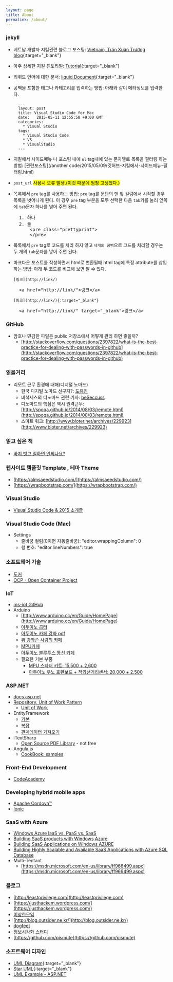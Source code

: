 ```yaml
---
layout: page
title: About
permalink: /about/
---
```


### jekyll
* 베트남 개발자 지킬관련 블로그 포스팅: [Vietnam, Trần Xuân Trường blog](https://truongtx.me){:target="_blank"}
* 아주 상세한 지킬 튜토리얼: [Tutorial](https://www.andrewmunsell.com/tutorials/jekyll-by-example){:target="_blank"}
* 리퀴드 언어에 대한 문서: [liquid Document](https://docs.shopify.com/themes/liquid-documentation/filters/array-filters){:target="_blank"}
* 공백을 포함한 태그나 카테고리를 입력하는 방법: 아래와 같이 메타정보를 입력한다.
        
        ---
        layout: post
        title: Visual Studio Code for Mac
        date:   2015-05-11 12:55:58 +9:00 GMT
        categories: 
          * Visual Studio
        tags: 
          * Visual Studio Code
          * VS
          * VisualStudio
        ---
* 지킬에서 사이드메뉴 나 포스팅 내에 `ul` tag내에 있는 문자열로 목록을 필터링 하는 방법: [관련포스팅](/another code/2015/05/09/깃허브-지킬에서-사이드메뉴-필터링.html)
* `post_url` <mark>사용시 오류 발생.(이것 때문에 엄청 고생했다.)</mark>
* 목록에서 `pre` tag를 사용하는 방법: `pre` tag를 문단의 맨 앞 컬럼에서 시작할 경우 목록을 벗어나게 된다. 이 경우 `pre` tag 부분을 모두 선택한 다음 `tab`키를 눌러 앞쪽에 `tab`문자 하나를 넣어 주면 된다.
    
    <pre class="prettyprint">
    1. 하나
    2. 둘
        &lt;pre class=&quot;prettyprint&quot;&gt;
        &lt;/pre&gt;</pre>

* 목록에서 `pre` tag로 코드를 처리 하지 않고 `네개의 공백`으로 코드를 처리할 경우는 두 개의 `tab`문자를 넣어 주면 된다.
* 마크다운 포스트를 작성하면서 html로 변환될때 html tag에 특정 attribute를 삽입하는 방법: 아래 두 코드를 비교해 보면 알 수 있다.

    `[링크](http://link/)`

    <pre class="prettyprint">
    &lt;a href=&quot;http://link/&quot;&gt;&#xb9c1;&#xd06c;&lt;/a&gt;</pre>

    `[링크](http://link/){:target="_blank"}`

    <pre class="prettyprint">
    &lt;a href=&quot;http://link/&quot; target=&quot;_blank&quot;&gt;&#xb9c1;&#xd06c;&lt;/a&gt;</pre>

### GitHub
* 암호나 민감한 파일은 public 저장소에서 어떻게 관리 하면 좋을까?
    - [http://stackoverflow.com/questions/2397822/what-is-the-best-practice-for-dealing-with-passwords-in-github](http://stackoverflow.com/questions/2397822/what-is-the-best-practice-for-dealing-with-passwords-in-github)

### 읽을거리
* 리모트 근무 환경에 대해(디지털 노마드)
    - 한국 디지털 노마드 선구자?: [도유진](http://dareyourself.net)
    - 비석세스의 디노마드 관련 기사: [beSeccuss](http://besuccess.com/author/doyoujin/)
    - 디노마드의 핵심은 역시 원격근무: [http://spoqa.github.io/2014/08/03/remote.html](http://spoqa.github.io/2014/08/03/remote.html)
    - 스마트 워크: [http://www.bloter.net/archives/229923](http://www.bloter.net/archives/229923)

### 읽고 싶은 책
* [바지 벗고 일하면 안되나요?](http://www.aladin.co.kr/shop/wproduct.aspx?ISBN=8994506985&ttbkey=ttboutsideris1727002&COPYPaper=1)

### 웹사이트 템플릿 Template , 테마 Theme
* [https://almsaeedstudio.com/](https://almsaeedstudio.com/)
* [https://wrapbootstrap.com/](https://wrapbootstrap.com/)

### Visual Studio
* [Visual Studio Code & 2015 소개글](http://blogs.msdn.com/b/eva/archive/2015/05/08/visual-studio-2015.aspx)

### Visual Studio Code (Mac)
* Settings
    - 줄바꿈 컬럼(0이면 자동줄바꿈): "editor.wrappingColumn": 0
    - 행 번호: "editor.lineNumbers": true

### 소프트웨어 기술
* [도커](http://navercast.naver.com/contents.nhn?rid=122&rid=&contents_id=66402)
* [OCP - Open Container Project](http://www.opencontainers.org/)

    
### IoT
* [ms-iot GitHub](https://github.com/ms-iot)
* Arduino
    * [http://www.arduino.cc/en/Guide/HomePage](http://www.arduino.cc/en/Guide/HomePage)
    * [아두이노 콥터](http://copter.ardupilot.com/)
    * [아두이노 카페 강좌 pdf](http://cafe.naver.com/CafeMemberNetworkView.nhn?m=view&clubid=17467872&memberid=hgycap#)
    * [위 강좌쓴 사람의 카페](http://cafe.naver.com/sketchurimagination)
    * [MPU카페](http://cafe.naver.com/mpucafe)
    * [아두이노 블루투스 통신 카페](http://cafe.naver.com/convergencekorea)
    * 필요한 기본 부품
        * [MPU 스타터 키트: 15,500 + 2,600](http://cafe.naver.com/mpucafe/4821)
        * [아두이노 우노 호환보드 + 적외선거리센서: 20,000 + 2,500](http://www.gmarket.co.kr/pay/Basket.asp)

### ASP.NET
* [docs.asp.net](http://docs.asp.net)
* [Repository, Unit of Work Pattern](http://www.asp.net/mvc/overview/older-versions/getting-started-with-ef-5-using-mvc-4/implementing-the-repository-and-unit-of-work-patterns-in-an-asp-net-mvc-application)
    * [Unit of Work](http://aspnetboilerplate.com/Pages/Documents/Unit-Of-Work)
* EntityFramework
    - [기본](http://www.asp.net/mvc/overview/getting-started/getting-started-with-ef-using-mvc/creating-an-entity-framework-data-model-for-an-asp-net-mvc-application)
    - [복잡](http://www.asp.net/mvc/overview/getting-started/getting-started-with-ef-using-mvc/creating-a-more-complex-data-model-for-an-asp-net-mvc-application)
    - [관계데이터 가져오기](http://www.asp.net/mvc/overview/getting-started/getting-started-with-ef-using-mvc/reading-related-data-with-the-entity-framework-in-an-asp-net-mvc-application)
* iTextSharp
    - [Open Source PDF Library](https://github.com/itext/itextsharp/releases) - not free
* Angula.js
    - [CookBook: samples](https://github.com/Wintellect/Angular-MVC-Cookbook)

### Front-End Development
* [CodeAcademy](http://www.codecademy.com/)

### Developing hybrid mobile apps
* [Apache Cordova™](https://cordova.apache.org)
* [Ionic](http://ionicframework.com/)

### SaaS with Azure
* [Windows Azure IaaS vs. PaaS vs. SaaS](http://robertgreiner.com/2014/03/windows-azure-iaas-paas-saas-overview/)
* [Building SaaS products with Windows Azure](http://www.slideshare.net/8KMiles/building-saas-products-with-windows-azure)
* [Building SaaS Applications on Windows AZURE](http://www.davidchappell.com/writing/white_papers/Building_SaaS_Apps_on_Windows_Azure-Chappell_v1_0.pdf)
* [Building Highly Scalable and Available SaaS Applications with Azure SQL Database](http://channel9.msdn.com/Events/Build/2015/2-678)
* Multi-Tentant
    * [https://msdn.microsoft.com/en-us/library/ff966499.aspx](https://msdn.microsoft.com/en-us/library/ff966499.aspx)

### 블로그
* [http://leastprivilege.com](http://leastprivilege.com)
* [https://justhackem.wordpress.com/](https://justhackem.wordpress.com/)
* [이상한모임](http://blog.weirdx.io/)
* [http://blog.outsider.ne.kr/](http://blog.outsider.ne.kr/)
* [dogfeet](http://dogfeet.github.io/)
* [정보시각화 스터디](http://infovis.kr)
* [https://github.com/pismute](https://github.com/pismute)

### 소프트웨어 디자인
* [UML Diagram](http://www.uml-diagrams.org/){:target="_blank"}
* [Star UML](http://staruml.io/){:target="_blank"}
* [UML Example - ASP.NET](http://www.mandanemedia.com/archives/917)
